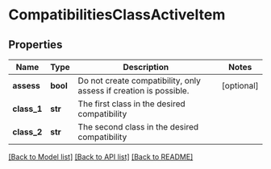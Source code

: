 # CompatibilitiesClassActiveItem

## Properties
Name | Type | Description | Notes
------------ | ------------- | ------------- | -------------
**assess** | **bool** | Do not create compatibility, only assess if creation is possible. | [optional] 
**class_1** | **str** | The first class in the desired compatibility | 
**class_2** | **str** | The second class in the desired compatibility | 

[[Back to Model list]](../README.md#documentation-for-models) [[Back to API list]](../README.md#documentation-for-api-endpoints) [[Back to README]](../README.md)


